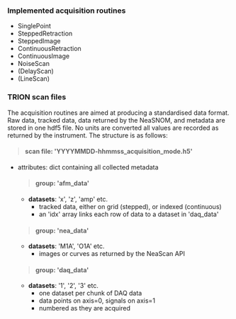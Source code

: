 ### Implemented acquisition routines
- SinglePoint
- SteppedRetraction
- SteppedImage
- ContinuousRetraction
- ContinuousImage
- NoiseScan
- (DelayScan)
- (LineScan)


### TRION scan files

The acquisition routines are aimed at producing a standardised data format.
Raw data, tracked data, data returned by the NeaSNOM, and metadata are stored in one hdf5 file.
No units are converted all values are recorded as returned by the instrument.
The structure is as follows:

>#### scan file: 'YYYYMMDD-hhmmss_acquisition_mode.h5'
- attributes: dict containing all collected metadata
    > #### group: 'afm_data'
    - **datasets**: 'x', 'z', 'amp' etc.
      - tracked data, either on grid (stepped), or indexed (continuous)
      - an 'idx' array links each row of data to a dataset in 'daq_data'
    > #### group: 'nea_data'
    - **datasets**: 'M1A', 'O1A' etc. 
      - images or curves as returned by the NeaScan API
    > #### group: 'daq_data'
    - **datasets**: '1', '2', '3' etc.
      - one dataset per chunk of DAQ data
      - data points on axis=0, signals on axis=1
      - numbered as they are acquired 
    
    
